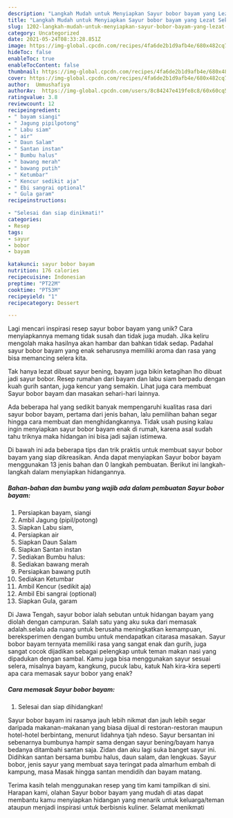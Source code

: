 ```yaml
---
description: "Langkah Mudah untuk Menyiapkan Sayur bobor bayam yang Lezat Sekali"
title: "Langkah Mudah untuk Menyiapkan Sayur bobor bayam yang Lezat Sekali"
slug: 1202-langkah-mudah-untuk-menyiapkan-sayur-bobor-bayam-yang-lezat-sekali
category: Uncategorized
date: 2021-05-24T08:33:28.851Z
image: https://img-global.cpcdn.com/recipes/4fa6de2b1d9afb4e/680x482cq70/sayur-bobor-bayam-foto-resep-utama.jpg
hideToc: false
enableToc: true
enableTocContent: false
thumbnail: https://img-global.cpcdn.com/recipes/4fa6de2b1d9afb4e/680x482cq70/sayur-bobor-bayam-foto-resep-utama.jpg
cover: https://img-global.cpcdn.com/recipes/4fa6de2b1d9afb4e/680x482cq70/sayur-bobor-bayam-foto-resep-utama.jpg
author:  Ummushafiya
authorAv:  https://img-global.cpcdn.com/users/8c84247e419fe8c8/60x60cq50/avatar.jpg
ratingvalue: 3.8
reviewcount: 12
recipeingredient:
- " bayam siangi"
- " Jagung pipilpotong"
- " Labu siam"
- " air"
- " Daun Salam"
- " Santan instan"
- " Bumbu halus"
- " bawang merah"
- " bawang putih"
- " Ketumbar"
- " Kencur sedikit aja"
- " Ebi sangrai optional"
- " Gula garam"
recipeinstructions:

- "Selesai dan siap dinikmati!"
categories:
- Resep
tags:
- sayur
- bobor
- bayam

katakunci: sayur bobor bayam 
nutrition: 176 calories
recipecuisine: Indonesian
preptime: "PT22M"
cooktime: "PT53M"
recipeyield: "1"
recipecategory: Dessert

---
```



Lagi mencari inspirasi resep sayur bobor bayam yang unik? Cara menyiapkannya memang tidak susah dan tidak juga mudah. Jika keliru mengolah maka hasilnya akan hambar dan bahkan tidak sedap. Padahal sayur bobor bayam yang enak seharusnya memiliki aroma dan rasa yang bisa memancing selera kita.


Tak hanya lezat dibuat sayur bening, bayam juga bikin ketagihan lho dibuat jadi sayur bobor. Resep rumahan dari bayam dan labu siam berpadu dengan kuah gurih santan, juga kencur yang semakin. Lihat juga cara membuat Sayur bobor bayam dan masakan sehari-hari lainnya.

Ada beberapa hal yang sedikit banyak mempengaruhi kualitas rasa dari sayur bobor bayam, pertama dari jenis bahan, lalu pemilihan bahan segar hingga cara membuat dan menghidangkannya. Tidak usah pusing kalau ingin menyiapkan sayur bobor bayam enak di rumah, karena asal sudah tahu triknya maka hidangan ini bisa jadi sajian istimewa.


Di bawah ini ada beberapa tips dan trik praktis untuk membuat sayur bobor bayam yang siap dikreasikan. Anda dapat menyiapkan Sayur bobor bayam menggunakan 13 jenis bahan dan 0 langkah pembuatan. Berikut ini langkah-langkah dalam menyiapkan hidangannya.

<!--inarticleads1-->

##### Bahan-bahan dan bumbu yang wajib ada dalam pembuatan Sayur bobor bayam:

1. Persiapkan  bayam, siangi
1. Ambil  Jagung (pipil/potong)
1. Siapkan  Labu siam,
1. Persiapkan  air
1. Siapkan  Daun Salam
1. Siapkan  Santan instan
1. Sediakan  Bumbu halus:
1. Sediakan  bawang merah
1. Persiapkan  bawang putih
1. Sediakan  Ketumbar
1. Ambil  Kencur (sedikit aja)
1. Ambil  Ebi sangrai (optional)
1. Siapkan  Gula, garam


Di Jawa Tengah, sayur bobor ialah sebutan untuk hidangan bayam yang diolah dengan campuran. Salah satu yang aku suka dari memasak adalah.selalu ada ruang untuk berusaha meningkatkan kemampuan, bereksperimen dengan bumbu untuk mendapatkan citarasa masakan. Sayur bobor bayam ternyata memiliki rasa yang sangat enak dan gurih, juga sangat cocok dijadikan sebagai pelengkap untuk teman makan nasi yang dipadukan dengan sambal. Kamu juga bisa menggunakan sayur sesuai selera, misalnya bayam, kangkung, pucuk labu, katuk Nah kira-kira seperti apa cara memasak sayur bobor yang enak? 

<!--inarticleads2-->

##### Cara memasak Sayur bobor bayam:


1. Selesai dan siap dihidangkan!

Sayur bobor bayam ini rasanya jauh lebih nikmat dan jauh lebih segar daripada makanan-makanan yang biasa dijual di restoran-restoran maupun hotel-hotel berbintang, menurut lidahnya tjah ndeso. Sayur bersantan ini sebenarnya bumbunya hampir sama dengan sayur bening/bayam hanya bedanya ditambahi santan saja. Zidan dan aku lagi suka banget sayur ini. Didihkan santan bersama bumbu halus, daun salam, dan lengkuas. Sayur bobor, jenis sayur yang membuat saya teringat pada almarhum embah di kampung, masa Masak hingga santan mendidih dan bayam matang. 

Terima kasih telah menggunakan resep yang tim kami tampilkan di sini. Harapan kami, olahan Sayur bobor bayam yang mudah di atas dapat membantu kamu menyiapkan hidangan yang menarik untuk keluarga/teman ataupun menjadi inspirasi untuk berbisnis kuliner. Selamat menikmati
